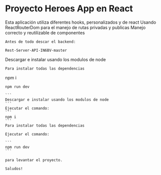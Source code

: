 # Proyecto Heroes App en React

Esta aplicación utiliza diferentes hooks, personalizados y de react
Usando ReactRouterDom para el manejo de rutas privadas y publicas
Manejo correcto y reutilizable de componentes

```
Antes de todo descar el backend: 
```
```
Rest-Server-API-IN6BV-master
```
Descargar e instalar usando los modulos de node
```
Para instalar todas las dependencias
```
npm i
```
npm run dev
```

``````````````````````````````````````````````````````
```
Descargar e instalar usando los modulos de node
```
Ejecutar el comando:
```
npm i
```
Para instalar todas las dependencias

Ejecutar el comando:

```
npm run dev
```

para levantar el proyecto.

Saludos!
